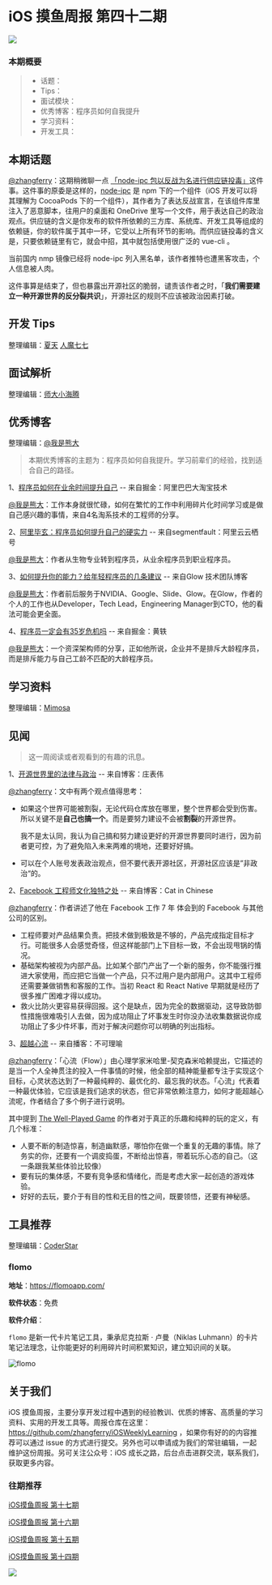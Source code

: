 # iOS 摸鱼周报 第四十二期

![](https://gitee.com/zhangferry/Images/raw/master/iOSWeeklyLearning/moyu_weekly_cover.jpeg)

### 本期概要

> * 话题：
> * Tips：
> * 面试模块：
> * 优秀博客：程序员如何自我提升
> * 学习资料：
> * 开发工具：

## 本期话题

[@zhangferry](https://zhangferry.com)：这期稍微聊一点 [「node-ipc 包以反战为名进行供应链投毒」](https://www.zhihu.com/question/522144107/answer/2391166752 "如何看待 node-ipc 包以反战为名进行供应链投毒？")这件事。这件事的原委是这样的，[node-ipc](https://github.com/RIAEvangelist/node-ipc "node-ipc")  是 npm 下的一个组件（iOS 开发可以将其理解为 CocoaPods 下的一个组件），其作者为了表达反战宣言，在该组件库里注入了恶意脚本，往用户的桌面和 OneDrive 里写一个文件，用于表达自己的政治观点。供应链的含义是你发布的软件所依赖的三方库、系统库、开发工具等组成的依赖链，你的软件属于其中一环，它受以上所有环节的影响。而供应链投毒的含义是，只要依赖链里有它，就会中招，其中就包括使用很广泛的 vue-cli 。

当前国内 nmp 镜像已经将 node-ipc 列入黑名单，该作者推特也遭黑客攻击，个人信息被人肉。

这件事算是结束了，但也暴露出开源社区的脆弱，谴责该作者之时，「**我们需要建立一种开源世界的反分裂共识**」，开源社区的规则不应该被政治因素打破。

## 开发 Tips

整理编辑：[夏天](https://juejin.cn/user/3298190611456638) [人魔七七](https://github.com/renmoqiqi)

## 面试解析

整理编辑：[师大小海腾](https://juejin.cn/user/782508012091645/posts)

## 优秀博客


整理编辑：[@我是熊大](https://github.com/Tliens)

> 本期优秀博客的主题为：程序员如何自我提升。学习前辈们的经验，找到适合自己的路径。

1、[程序员如何在业余时间提升自己](https://juejin.cn/post/6995079191548936223 "程序员如何在业余时间提升自己") -- 来自掘金：阿里巴巴大淘宝技术

[@我是熊大](https://github.com/Tliens)：工作本身就很忙碌，如何在繁忙的工作中利用碎片化时间学习或是做自己感兴趣的事情，来自4名淘系技术的工程师的分享。

2、[阿里毕玄：程序员如何提升自己的硬实力](https://segmentfault.com/a/1190000018005178 "阿里毕玄：程序员如何提升自己的硬实力") -- 来自segmentfault：阿里云云栖号

[@我是熊大](https://github.com/Tliens)：作者从生物专业转到程序员，从业余程序员到职业程序员。

3、[如何提升你的能力？给年轻程序员的几条建议](https://tech.glowing.com/cn/advices-to-junior-developers "如何提升你的能力？给年轻程序员的几条建议") -- 来自Glow 技术团队博客

[@我是熊大](https://github.com/Tliens)：作者前后服务于NVIDIA、Google、Slide、Glow。在Glow，作者的个人的工作也从Developer，Tech Lead，Engineering Manager到CTO，他的看法可能会更全面。

4、[程序员一定会有35岁危机吗](https://juejin.cn/post/6948239939809050638 "程序员一定会有35岁危机吗") -- 来自掘金：黄轶

[@我是熊大](https://github.com/Tliens)：一个资深架构师的分享，正如他所说，企业并不是排斥大龄程序员，而是排斥能力与自己工龄不匹配的大龄程序员。

## 学习资料

整理编辑：[Mimosa](https://juejin.cn/user/1433418892590136)

## 见闻

> 这一周阅读或者观看到的有趣的讯息。

1、[开源世界里的法律与政治](https://zhuangbiaowei.github.io/opensource/2022/03/07/law-and-politics-in-an-open-source-world.html "开源世界里的法律与政治") -- 来自博客：庄表伟

[@zhangferry](zhangferry.com)：文中有两个观点值得思考：

* 如果这个世界可能被割裂，无论代码仓库放在哪里，整个世界都会受到伤害。所以关键不是**自己也搞一个**。而是要努力建设不会被**割裂**的开源世界。

  我不是太认同，我认为自己搞和努力建设更好的开源世界要同时进行，因为前者更可控，为了避免陷入未来两难的境地，还要好好搞。

* 可以在个人账号发表政治观点，但不要代表开源社区，开源社区应该是”非政治“的。

2、[Facebook 工程师文化独特之处](https://chinese.catchen.me/2022/02/unique-engineering-culture-of-facebook.html "Facebook 工程师文化独特之处") -- 来自博客：Cat in Chinese

[@zhangferry](zhangferry.com)：作者讲述了他在 Facebook 工作 7 年 体会到的 Facebook 与其他公司的区别。

* 工程师要对产品结果负责。把技术做到极致是不够的，产品完成指定目标才行。可能很多人会感觉奇怪，但这样能部门上下目标一致，不会出现甩锅的情况。
* 基础架构被视为内部产品。比如某个部门产出了一个新的服务，你不能强行推进大家使用，而应把它当做一个产品，只不过用户是内部用户。这其中工程师还需要兼做销售和客服的工作。当初 React 和 React Native 早期就是经历了很多推广困难才得以成功。
* 救火比防火更容易获得回报。这个是缺点，因为完全的数据驱动，这导致防御性措施很难吸引人去做，因为成功阻止了坏事发生时你没办法收集数据说你成功阻止了多少件坏事，而对于解决问题你可以明确的列出指标。

3、[超越心流](https://www.xiaoyuzhoufm.com/episode/622edc14733d1b3a64340130?s=eyJ1IjogIjYwYTIwMzM3ZTBmNWU3MjNiYjYxZTc5ZiJ9 "超越心流") -- 来自播客：不可理喻

[@zhangferry](zhangferry.com)：「心流（Flow）」由心理学家米哈里-契克森米哈赖提出，它描述的是当一个人全神贯注的投入一件事情的时候，他全部的精神能量都专注于实现这个目标，心灵状态达到了一种最纯粹的、最优化的、最忘我的状态。「心流」代表着一种最优体验，它应该是我们追求的状态，但它非常依赖注意力，如何才能超越心流呢，作者结合了多个例子进行说明。

其中提到 [The Well-Played Game](https://mitpress.mit.edu/books/well-played-game "The Well-Played Game") 的作者对于真正的乐趣和纯粹的玩的定义，有几个标准：

* 人要不断的制造惊喜，制造幽默感，哪怕你在做一个重复的无趣的事情。除了务实的你，还要有一个调皮捣蛋，不断给出惊喜，带着玩乐心态的自己。（这一条跟我某些体验比较像）
* 要有玩的集体感，不要有竞争感和情绪化，而是考虑大家一起创造的游戏体验。
* 好好的去玩，要介于有目的性和无目的性之间，既要领悟，还要有神秘感。

## 工具推荐

整理编辑：[CoderStar](https://mp.weixin.qq.com/mp/homepage?__biz=MzU4NjQ5NDYxNg==&hid=1&sn=659c56a4ceebb37b1824979522adbb15&scene=18)

### flomo

**地址**：https://flomoapp.com/

**软件状态**：免费

**软件介绍**：

 `flomo` 是新一代卡片笔记工具，秉承尼克拉斯 · 卢曼（Niklas Luhmann）的卡片笔记法理念，让你能更好的利用碎片时间积累知识，建立知识间的关联。

![flomo](https://gitee.com/zhangferry/Images/raw/master/iOSWeeklyLearning/pic_feature_product.png)

## 关于我们

iOS 摸鱼周报，主要分享开发过程中遇到的经验教训、优质的博客、高质量的学习资料、实用的开发工具等。周报仓库在这里：https://github.com/zhangferry/iOSWeeklyLearning ，如果你有好的的内容推荐可以通过 issue 的方式进行提交。另外也可以申请成为我们的常驻编辑，一起维护这份周报。另可关注公众号：iOS 成长之路，后台点击进群交流，联系我们，获取更多内容。

### 往期推荐

[iOS摸鱼周报 第十七期](https://mp.weixin.qq.com/s/3vukUOskJzoPyES2R7rJNg)

[iOS摸鱼周报 第十六期](https://mp.weixin.qq.com/s/nuij8iKsARAF2rLwkVtA8w)

[iOS摸鱼周报 第十五期](https://mp.weixin.qq.com/s/6thW_YKforUy_EMkX0OVxA)

[iOS摸鱼周报 第十四期](https://mp.weixin.qq.com/s/br4DUrrtj9-VF-VXnTIcZw)

![](https://gitee.com/zhangferry/Images/raw/master/iOSWeeklyLearning/WechatIMG384.jpeg)
